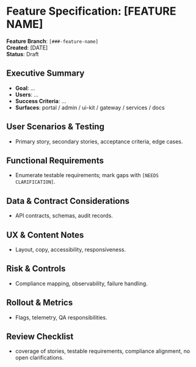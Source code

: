 # Feature Specification: [FEATURE NAME]

**Feature Branch**: `[###-feature-name]`  
**Created**: [DATE]  
**Status**: Draft

## Executive Summary
- **Goal**: ...
- **Users**: ...
- **Success Criteria**: ...
- **Surfaces**: portal / admin / ui-kit / gateway / services / docs

## User Scenarios & Testing
- Primary story, secondary stories, acceptance criteria, edge cases.

## Functional Requirements
- Enumerate testable requirements; mark gaps with `[NEEDS CLARIFICATION]`.

## Data & Contract Considerations
- API contracts, schemas, audit records.

## UX & Content Notes
- Layout, copy, accessibility, responsiveness.

## Risk & Controls
- Compliance mapping, observability, failure handling.

## Rollout & Metrics
- Flags, telemetry, QA responsibilities.

## Review Checklist
- coverage of stories, testable requirements, compliance alignment, no open clarifications.
